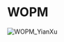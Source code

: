 # WOPM
![WOPM_YianXu](https://github.com/user-attachments/assets/e126c02c-1634-4e3e-a11e-da8a080966a4)
